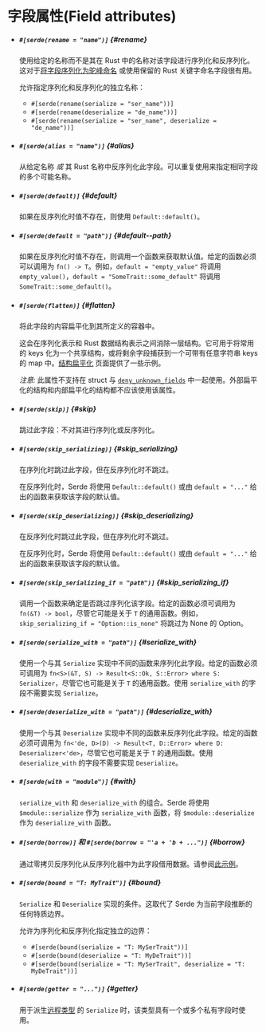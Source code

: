 # 字段属性(Field attributes)

- ##### `#[serde(rename = "name")]` {#rename}

  使用给定的名称而不是其在 Rust 中的名称对该字段进行序列化和反序列化。这对于[将字段序列化为驼峰命名](attr-rename.md) 或使用保留的 Rust 关键字命名字段很有用。

  允许指定序列化和反序列化的独立名称：

  - `#[serde(rename(serialize = "ser_name"))]`
  - `#[serde(rename(deserialize = "de_name"))]`
  - `#[serde(rename(serialize = "ser_name", deserialize = "de_name"))]`

- ##### `#[serde(alias = "name")]` {#alias}

  从给定名称 *或* 其 Rust 名称中反序列化此字段。可以重复使用来指定相同字段的多个可能名称。

- ##### `#[serde(default)]` {#default}

  如果在反序列化时值不存在，则使用 `Default::default()`。

- ##### `#[serde(default = "path")]` {#default--path}

  如果在反序列化时值不存在，则调用一个函数来获取默认值。给定的函数必须可以调用为 `fn() -> T`。例如，`default = "empty_value"` 将调用 `empty_value()`，`default = "SomeTrait::some_default"` 将调用 `SomeTrait::some_default()`。

- ##### `#[serde(flatten)]` {#flatten}

  将此字段的内容扁平化到其所定义的容器中。

  这会在序列化表示和 Rust 数据结构表示之间消除一层结构。它可用于将常用的 keys 化为一个共享结构，或将剩余字段捕获到一个可带有任意字符串 keys 的 map 中。[结构扁平化](attr-flatten.md) 页面提供了一些示例。

  *注意:* 此属性不支持在 struct 与 [`deny_unknown_fields`] 中一起使用。外部扁平化的结构和内部扁平化的结构都不应该使用该属性。

  [`deny_unknown_fields`]: container-attrs.md#deny_unknown_fields

- ##### `#[serde(skip)]` {#skip}

  跳过此字段：不对其进行序列化或反序列化。

- ##### `#[serde(skip_serializing)]` {#skip_serializing}

  在序列化时跳过此字段，但在反序列化时不跳过。

  在反序列化时，Serde 将使用 `Default::default()` 或由 `default = "..."` 给出的函数来获取该字段的默认值。

- ##### `#[serde(skip_deserializing)]` {#skip_deserializing}

  在反序列化时跳过此字段，但在序列化时不跳过。

  在反序列化时，Serde 将使用 `Default::default()` 或由 `default = "..."` 给出的函数来获取该字段的默认值。

- ##### `#[serde(skip_serializing_if = "path")]` {#skip_serializing_if}

  调用一个函数来确定是否跳过序列化该字段。给定的函数必须可调用为 `fn(&T) -> bool`，尽管它可能是关于 `T` 的通用函数。例如，`skip_serializing_if = "Option::is_none"` 将跳过为 None 的 Option。

- ##### `#[serde(serialize_with = "path")]` {#serialize_with}

  使用一个与其 `Serialize` 实现中不同的函数来序列化此字段。给定的函数必须可调用为 `fn<S>(&T, S) -> Result<S::Ok, S::Error> where S: Serializer`，尽管它也可能是关于 `T` 的通用函数。使用 `serialize_with` 的字段不需要实现 `Serialize`。

- ##### `#[serde(deserialize_with = "path")]` {#deserialize_with}

  使用一个与其 `Deserialize` 实现中不同的函数来反序列化此字段。给定的函数必须可调用为 `fn<'de, D>(D) -> Result<T, D::Error> where D: Deserializer<'de>`，尽管它也可能是关于 `T` 的通用函数。使用 `deserialize_with` 的字段不需要实现 `Deserialize`。

- ##### `#[serde(with = "module")]` {#with}

  `serialize_with` 和 `deserialize_with` 的组合。Serde 将使用 `$module::serialize` 作为 `serialize_with` 函数，将 `$module::deserialize` 作为 `deserialize_with` 函数。

- ##### `#[serde(borrow)]` 和 `#[serde(borrow = "'a + 'b + ...")]` {#borrow}

  通过零拷贝反序列化从反序列化器中为此字段借用数据。请参阅[此示例](lifetimes.md#borrowing-data-in-a-derived-impl)。

- ##### `#[serde(bound = "T: MyTrait")]` {#bound}

  `Serialize` 和 `Deserialize` 实现的条件。这取代了 Serde 为当前字段推断的任何特质边界。

  允许为序列化和反序列化指定独立的边界：

  - `#[serde(bound(serialize = "T: MySerTrait"))]`
  - `#[serde(bound(deserialize = "T: MyDeTrait"))]`
  - `#[serde(bound(serialize = "T: MySerTrait", deserialize = "T: MyDeTrait"))]`

- ##### `#[serde(getter = "...")]` {#getter}

  用于派生[远程类型](remote-derive.md) 的 `Serialize` 时，该类型具有一个或多个私有字段时使用。